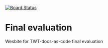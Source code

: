 [![Board Status](https://dev.azure.com/SuryaS0302/871be3ad-c13c-4c8d-bf46-c46eafddacaa/dc21d43f-03ae-4335-b3c2-1fca0dfa4980/_apis/work/boardbadge/2a4a7f73-6f10-4bc5-89a2-b32d35d4e631)](https://dev.azure.com/SuryaS0302/871be3ad-c13c-4c8d-bf46-c46eafddacaa/_boards/board/t/dc21d43f-03ae-4335-b3c2-1fca0dfa4980/Microsoft.RequirementCategory)
# Final evaluation
Wesbite for TWT-docs-as-code final evaluation
